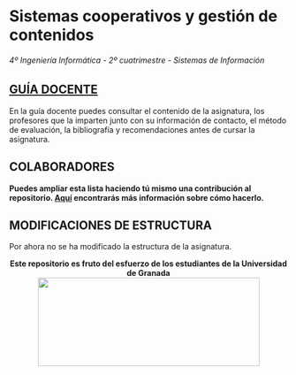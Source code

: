 # Sistemas cooperativos y gestión de contenidos

###### 4º Ingeniería Informática - 2º cuatrimestre - Sistemas de Información

## [GUÍA DOCENTE](https://grados.ugr.es/informatica/pages/infoacademica/guias_docentes/curso_actual/cuarto/2semestre/sistemasdeinformacion/etsiit_gii_scgc_1718_gestioncontenidos)

En la guía docente puedes consultar el contenido de la asignatura, los profesores que la imparten junto con su información de contacto, el método de evaluación, la bibliografía y recomendaciones antes de cursar la asignatura.

## COLABORADORES

**Puedes ampliar esta lista haciendo tú mismo una contribución al repositorio. [Aquí](https://github.com/DEIIT/Ingenieria-Informatica/wiki/C%C3%B3mo-contribuir) encontrarás más información sobre cómo hacerlo.**

## MODIFICACIONES DE ESTRUCTURA

Por ahora no se ha modificado la estructura de la asignatura.

<p align="center">
   <b>Este repositorio es fruto del esfuerzo de los estudiantes de la Universidad de Granada</b></br>
   <a href="http://deiit.ugr.es/"><img width="401" height="160" src="https://deiit.ugr.es/img/logo-DEIIT.png"> </a>
</p>
